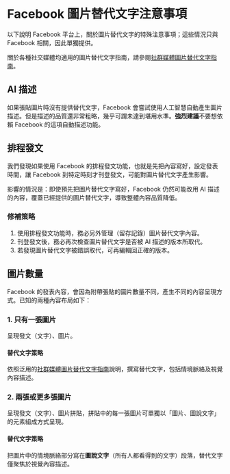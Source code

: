 # Facebook 圖片替代文字注意事項

以下說明 Facebook 平台上，關於圖片替代文字的特殊注意事項；這些情況只與 Facebook 相關，因此單獨提供。

關於各種社交媒體均適用的圖片替代文字指南，請參閱[社群媒體圖片替代文字指南](social-media.md)。

## AI 描述

如果張貼圖片時沒有提供替代文字，Facebook 會嘗試使用人工智慧自動產生圖片描述。但是描述的品質還非常粗略，幾乎可謂未達到堪用水準。**強烈建議**不要想依賴 Facebook 的這項自動描述功能。

## 排程發文

我們發現如果使用 Facebook 的排程發文功能，也就是先把內容寫好，設定發表時間，讓 Facebook 到特定時刻才刊登發文，可能對圖片替代文字產生影響。

影響的情況是：即使預先把圖片替代文字寫好，Facebook 仍然可能改用 AI 描述的內容，覆蓋已經提供的圖片替代文字，導致整體內容品質降低。

### 修補策略

1. 使用排程發文功能時，務必另外管理（留存記錄）圖片替代文字內容。
2. 刊登發文後，務必再次檢查圖片替代文字是否被 AI 描述的版本所取代。
3. 若發現圖片替代文字被錯誤取代，可再編輯回正確的版本。

## 圖片數量

Facebook 的發表內容，會因為附帶張貼的圖片數量不同，產生不同的內容呈現方式。已知的兩種內容布局如下：

### 1. 只有一張圖片

呈現發文（文字）、圖片。

#### 替代文字策略

依照泛用的[社群媒體圖片替代文字指南](social-media.md)說明，撰寫替代文字，包括情境脈絡及視覺內容描述。

### 2. 兩張或更多張圖片

呈現發文（文字）、圖片拼貼，拼貼中的每一張圖片可單獨以「圖片、圖說文字」的元素組成方式呈現。

#### 替代文字策略

把圖片中的情境脈絡部分寫在**圖說文字**（所有人都看得到的文字）段落，替代文字僅聚焦於視覺內容描述。
